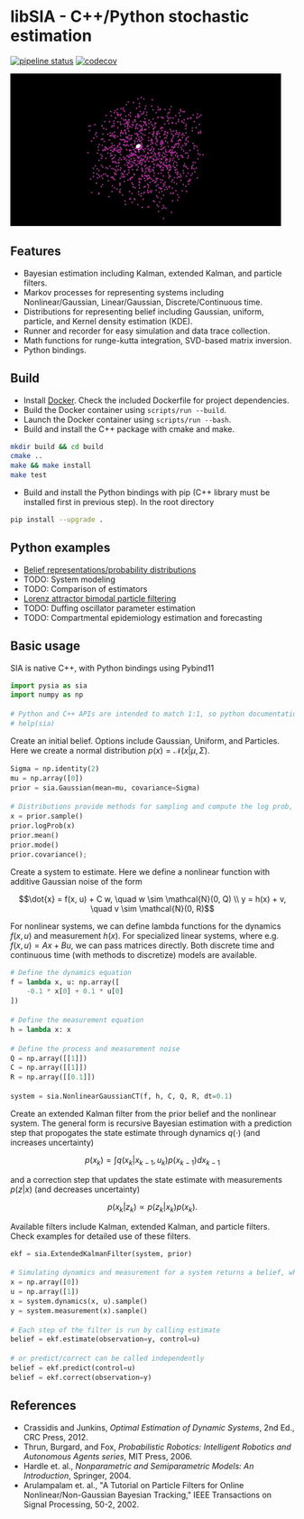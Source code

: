 # libSIA - C++/Python stochastic estimation

[![pipeline status](https://gitlab.com/parkerowan/libsia/badges/master/pipeline.svg)](https://gitlab.com/parkerowan/libsia/commits/master)
[![codecov](https://codecov.io/gl/parkerowan/libsia/branch/master/graph/badge.svg?token=H5P0UCFFR1)](https://codecov.io/gl/parkerowan/libsia)

![Demo particle filter for Lorenz attractor system](./demo.gif)

## Features
- Bayesian estimation including Kalman, extended Kalman, and particle filters.
- Markov processes for representing systems including Nonlinear/Gaussian, Linear/Gaussian, Discrete/Continuous time.
- Distributions for representing belief including Gaussian, uniform, particle, and Kernel density estimation (KDE).
- Runner and recorder for easy simulation and data trace collection.
- Math functions for runge-kutta integration, SVD-based matrix inversion.
- Python bindings.

## Build
- Install [Docker](https://www.docker.com/).  Check the included Dockerfile for project dependencies.
- Build the Docker container using `scripts/run --build`.
- Launch the Docker container using `scripts/run --bash`.
- Build and install the C++ package with cmake and make.
```bash
mkdir build && cd build
cmake ..
make && make install
make test
```
- Build and install the Python bindings with pip (C++ library must be installed first in previous step).  In the root directory
```bash
pip install --upgrade .
```

## Python examples
- [Belief representations/probability distributions](./examples/belief/README.md)
- TODO: System modeling
- TODO: Comparison of estimators
- [Lorenz attractor bimodal particle filtering](./examples/lorenz/README.md)
- TODO: Duffing oscillator parameter estimation
- TODO: Compartmental epidemiology estimation and forecasting

## Basic usage

SIA is native C++, with Python bindings using Pybind11


```python
import pysia as sia
import numpy as np

# Python and C++ APIs are intended to match 1:1, so python documentation is helpful for both
# help(sia)
```

Create an initial belief.  Options include Gaussian, Uniform, and Particles.  Here we create a normal distribution $`p(x) = \mathcal{N}(x|\mu, \Sigma)`$.


```python
Sigma = np.identity(2)
mu = np.array([0])
prior = sia.Gaussian(mean=mu, covariance=Sigma)

# Distributions provide methods for sampling and compute the log prob, mean, covariance, and mode
x = prior.sample()
prior.logProb(x)
prior.mean()
prior.mode()
prior.covariance();
```

Create a system to estimate.  Here we define a nonlinear function with additive Gaussian noise of the form
```math
\dot{x} = f(x, u) + C w, \quad w \sim \mathcal{N}(0, Q) \\
y = h(x) + v, \quad v \sim \mathcal{N}(0, R)
```
For nonlinear systems, we can define lambda functions for the dynamics $`f(x,u)`$ and measurement $`h(x)`$.  For specialized linear systems, where e.g. $`f(x,u) = Ax + Bu`$, we can pass matrices directly.  Both discrete time and continuous time (with methods to discretize) models are available.


```python
# Define the dynamics equation
f = lambda x, u: np.array([
    -0.1 * x[0] + 0.1 * u[0]
])

# Define the measurement equation
h = lambda x: x

# Define the process and measurement noise
Q = np.array([[1]])
C = np.array([[1]])
R = np.array([[0.1]])

system = sia.NonlinearGaussianCT(f, h, C, Q, R, dt=0.1)
```

Create an extended Kalman filter from the prior belief and the nonlinear system.  The general form is recursive Bayesian estimation with a prediction step that propogates the state estimate through dynamics $`q(\cdot)`$ (and increases uncertainty)
```math
p(x_k) = \int q(x_k | x_{k-1}, u_k) p(x_{k-1}) dx_{k-1}
```
and a correction step that updates the state estimate with measurements $`p(z|x)`$ (and decreases uncertainty)
```math
p(x_k | z_k) \propto p(z_k | x_k) p(x_k).
```
Available filters include Kalman, extended Kalman, and particle filters.  Check examples for detailed use of these filters.


```python
ekf = sia.ExtendedKalmanFilter(system, prior)

# Simulating dynamics and measurement for a system returns a belief, which can be sampled
x = np.array([0])
u = np.array([1])
x = system.dynamics(x, u).sample()
y = system.measurement(x).sample()

# Each step of the filter is run by calling estimate
belief = ekf.estimate(observation=y, control=u)

# or predict/correct can be called independently
belief = ekf.predict(control=u)
belief = ekf.correct(observation=y)
```

## References
- Crassidis and Junkins, *Optimal Estimation of Dynamic Systems*, 2nd Ed., CRC Press, 2012.
- Thrun, Burgard, and Fox, *Probabilistic Robotics: Intelligent Robotics and Autonomous Agents series*, MIT Press, 2006.
- Hardle et. al., *Nonparametric and Semiparametric Models: An Introduction*, Springer, 2004.
- Arulampalam et. al., "A Tutorial on Particle Filters for Online Nonlinear/Non-Gaussian Bayesian Tracking," IEEE Transactions on Signal Processing, 50-2, 2002.
